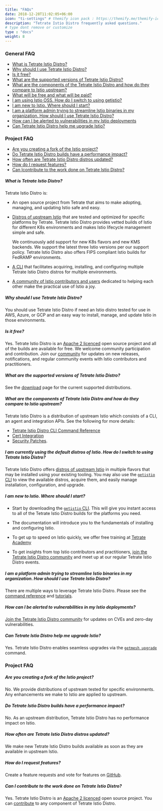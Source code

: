 ```yaml
---
title: "FAQs"
date: 2018-12-28T11:02:05+06:00
icon: "ti-settings" # themify icon pack : https://themify.me/themify-icons
description: "Tetrate Istio Distro frequently asked questions."
# type dont remove or customize
type : "docs"
weight: 8
---
```

### General FAQ

- [What is Tetrate Istio Distro?](#what-is-getistio)
- [Why should I use Tetrate Istio Distro?](#why-should-i-use-getistio)
- [Is it free?](#is-it-free)
- [What are the supported versions of Tetrate Istio Distro?](#what-are-the-supported-versions-of-getistio)
- [What are the components of the Tetrate Istio Distro and how do they compare to Istio upstream?](#what-are-the-components-of-getistio-and-how-do-they-compare-to-istio-upstream)
- [What will be free and what will be paid?](#what-will-be-free-and-what-will-be-paid)
- [I am using Istio OSS. How do I switch to using getistio?](#i-am-currently-using-default-distros-of-istio-how-do-i-switch-to-using-getistio)
- [I am new to Istio. Where should I start?](#i-am-new-to-istio-where-should-i-start)
- [I am a platform admin trying to streamline Istio binaries in my organization. How should I use Tetrate Istio Distro?](#i-am-a-platform-admin-trying-to-streamline-istio-binaries-in-my-organization-how-should-i-use-getistio)
- [How can I be alerted to vulnerabilities in my Istio deployments](#how-can-i-be-alerted-to-vulnerabilities-in-my-istio-deployments)
- [Can Tetrate Istio Distro help me upgrade Istio?](#can-getistio-help-me-upgrade-istio)
  
### Project FAQ
- [Are you creating a fork of the Istio project?](#are-you-creating-a-fork-of-the-istio-project)
- [Do Tetrate Istio Distro builds have a performance impact?](#do-getistio-builds-have-a-performance-impact)
- [How often are Tetrate Istio Distro distros updated?](#how-often-are-getistio-distros-updated)
- [How do I request features?](#how-do-i-request-features)
- [Can Icontribute to the work done on Tetrate Istio Distro?](#can-i-contribute-to-the-work-done-on-getistio)

##### What is Tetrate Istio Distro?
Tetrate Istio Distro is:

* An open source project from Tetrate that aims to make adopting, managing, and updating Istio safe and easy.

* [Distros of upstream Istio](/download) that are tested and optimized for specific platforms by Tetrate. Tetrate Istio Distro provides 
  vetted builds of Istio for different K8s environments and makes Istio lifecycle management simple and safe.  
  
  We continuously add support for new K8s flavors and new KMS backends. We support the latest three Istio versions per our support policy. 
  Tetrate Istio Distro also offers FIPS compliant Istio builds for FedRAMP environments.

* [A CLI](/getistio-cli) that facilitates acquiring, installing, and configuring multiple Tetrate Istio Distro distros for multiple 
   environments.

* [A community of Istio contributors and users](/community) dedicated to helping each other make the practical use of 
  Istio a joy. 

##### Why should I use Tetrate Istio Distro?
You should use Tetrate Istio Distro if need an Istio distro tested for use in AWS, Azure, or GCP and an easy way to install, 
manage, and update Istio in those environments.

##### Is it free?
Yes. Tetrate Istio Distro is an [Apache 2 licenced](https://www.apache.org/licenses/LICENSE-2.0) open source project and 
all of the builds are available for free. We welcome community participation and contribution. Join our 
[community](/community) for updates on new releases, notifications, and regular community events with Istio 
contributors and practitioners.

##### What are the supported versions of Tetrate Istio Distro?
See the [download](/download) page for the current supported distributions.

##### What are the components of Tetrate Istio Distro and how do they compare to Istio upstream?
Tetrate Istio Distro is a distribution of upstream Istio which consists of a CLI, an agent and integration APIs. See the following
for more details:

* [Tetrate Istio Distro CLI Command Reference](/getistio-cli/reference/getistio)
* [Cert Integration](/istio-ca-certs-integrations)
* [Security Patches](/download).

##### I am currently using the default distros of Istio. How do I switch to using Tetrate Istio Distro?
Tetrate Istio Distro offers [distros of upstream Istio](/download) in multiple flavors that may be installed using your existing
tooling. You may also use the [`getistio` CLI](/getistio-cli) to view the available distros, acquire them, and easily 
manage installation, configuration, and upgrade.

##### I am new to Istio. Where should I start?
* Start by downloading the [`getistio` CLI](/getistio-cli). This will give you instant access to all of the Tetrate Istio Distro 
  builds for the platforms you need.

* The documentation will introduce you to the fundamentals of installing and configuring Istio.

* To get up to speed on Istio quickly, we offer free training at 
  [Tetrate Academy](https://academy.tetrate.io/courses/istio-fundamentals)
  
* To get insights from top Istio contributors and practitioners, [join the Tetrate Istio Distro community](/community) and meet up
  at our regular Tetrate Istio Distro events.
  
##### I am a platform admin trying to streamline Istio binaries in my organization. How should I use Tetrate Istio Distro?
There are multiple ways to leverage Tetrate Istio Distro. Please see the [command reference](/getistio-cli/reference/getistio) and [tutorials](/istio-in-practice).

##### How can I be alerted to vulnerabilities in my Istio deployments?
[Join the Tetrate Istio Distro community](/community) for updates on CVEs and zero-day vulnerabilities.

##### Can Tetrate Istio Distro help me upgrade Istio?
Yes. Tetrate Istio Distro enables seamless upgrades via the [`getmesh upgrade`](/getistio-cli/reference/getistio_update) command. 

### Project FAQ

##### Are you creating a fork of the Istio project?
No. We provide distributions of upstream tested for specific environments. Any enhancements we make to Istio are applied 
to upstream.

##### Do Tetrate Istio Distro builds have a performance impact?
No. As an upstream distribution, Tetrate Istio Distro has no performance impact on Istio.

##### How often are Tetrate Istio Distro distros updated?
We make new Tetrate Istio Distro builds available as soon as they are available in upstream Istio.

##### How do I request features?
Create a feature requests and vote for features on [GitHub](https://github.com/tetratelabs/getistio).

##### Can I contribute to the work done on Tetrate Istio Distro?
Yes. Tetrate Istio Distro is an [Apache 2 licenced](https://www.apache.org/licenses/LICENSE-2.0) open source project. You can 
[contribute](/community/contributing) to any component of Tetrate Istio Distro.

